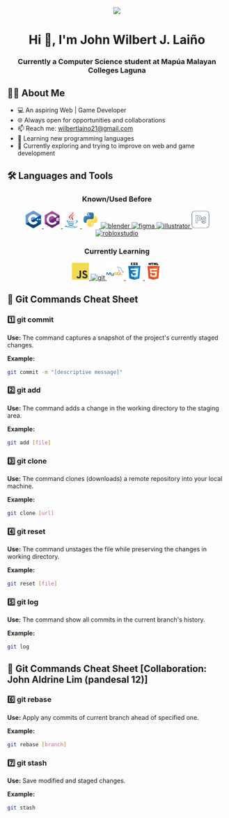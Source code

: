 <center>
<img src="https://i.pinimg.com/originals/88/6a/66/886a665556086868270d117fe35d17bf.gif" >
</center>

<h1 align="center">Hi 👋, I'm John Wilbert J. Laiño</h1>
<h3 align="center">Currently a Computer Science student at Mapúa Malayan Colleges Laguna</h3>

## 🧑‍💻 About Me 
- 💻 An aspiring Web | Game Developer
- 🌐 Always open for opportunities and collaborations
- 📫 Reach me: wilbertlaino21@gmail.com
- 🌟 Learning new programming languages
- 🌱 Currently exploring and trying to improve on web and game development

## 🛠 Languages and Tools

<div align="center">

<h3>Known/Used Before</h2>
<a href="https://www.w3schools.com/cpp/" target="_blank" rel="noreferrer"> <img src="https://raw.githubusercontent.com/devicons/devicon/master/icons/cplusplus/cplusplus-original.svg" alt="cplusplus" width="40" height="40"/>
</a> 
<a href="https://www.w3schools.com/cs/" target="_blank" rel="noreferrer"> <img src="https://raw.githubusercontent.com/devicons/devicon/master/icons/csharp/csharp-original.svg" alt="csharp" width="40" height="40"/> </a> 
<a href="https://www.java.com" target="_blank" rel="noreferrer"> <img src="https://raw.githubusercontent.com/devicons/devicon/master/icons/java/java-original.svg" alt="java" width="40" height="40"/> </a> 
<a href="https://www.python.org" target="_blank" rel="noreferrer"> <img src="https://raw.githubusercontent.com/devicons/devicon/master/icons/python/python-original.svg" alt="python" width="40" height="40"/> </a> 
<a href="https://www.blender.org/" target="_blank" rel="noreferrer"> <img src="https://download.blender.org/branding/community/blender_community_badge_white.svg" alt="blender" width="40" height="40"/> </a> 
<a href="https://www.figma.com/" target="_blank" rel="noreferrer"> <img src="https://www.vectorlogo.zone/logos/figma/figma-icon.svg" alt="figma" width="40" height="40"/> </a> 
<a href="https://www.adobe.com/in/products/illustrator.html" target="_blank" rel="noreferrer"> <img src="https://www.vectorlogo.zone/logos/adobe_illustrator/adobe_illustrator-icon.svg" alt="illustrator" width="40" height="40"/> </a> 
<a href="https://www.photoshop.com/en" target="_blank" rel="noreferrer"> <img src="https://raw.githubusercontent.com/devicons/devicon/master/icons/photoshop/photoshop-line.svg" alt="photoshop" width="40" height="40"/> </a> 
<a href="https://create.roblox.com" target="_blank"><img src="https://upload.wikimedia.org/wikipedia/commons/thumb/5/58/Roblox_Studio_logo_2021_present.svg/1024px-Roblox_Studio_logo_2021_present.svg.png" alt="robloxstudio" width="40" height="40"/></a>

</div>

<div align= "center">

<h3>Currently Learning</h3>
<a href="https://developer.mozilla.org/en-US/docs/Web/JavaScript" target="_blank" rel="noreferrer"> <img src="https://raw.githubusercontent.com/devicons/devicon/master/icons/javascript/javascript-original.svg" alt="javascript" width="40" height="40"/> </a> 
<a href="https://git-scm.com/" target="_blank" rel="noreferrer"> <img src="https://www.vectorlogo.zone/logos/git-scm/git-scm-icon.svg" alt="git" width="40" height="40"/> </a> 
<a href="https://www.mysql.com/" target="_blank" rel="noreferrer"> <img src="https://raw.githubusercontent.com/devicons/devicon/master/icons/mysql/mysql-original-wordmark.svg" alt="mysql" width="40" height="40"/> </a> <a href="https://www.w3schools.com/css/" target="_blank" rel="noreferrer"> <img src="https://raw.githubusercontent.com/devicons/devicon/master/icons/css3/css3-original-wordmark.svg" alt="css3" width="40" height="40"/> </a><a href="https://www.w3.org/html/" target="_blank" rel="noreferrer"> <img src="https://raw.githubusercontent.com/devicons/devicon/master/icons/html5/html5-original-wordmark.svg" alt="html5" width="40" height="40"/> </a>

</div>


##  📄 Git Commands Cheat Sheet

### 1️⃣ git commit
<b>Use:</b> The command captures a snapshot of the project's currently staged changes.

<b>Example:</b>
```bash
git commit -m "[descriptive message]"
```

### 2️⃣ git add
<b>Use:</b> The command adds a change in the working directory to the staging area.

<b>Example:</b>
```bash
git add [file]
```

### 3️⃣ git clone
<b>Use:</b> The command clones (downloads) a remote repository into your local machine.

<b>Example:</b>
```bash
git clone [url]
```

### 4️⃣ git reset
<b>Use:</b> The command unstages the file while preserving the changes in working directory.

<b>Example:</b>
```bash
git reset [file]
```

### 5️⃣ git log
<b>Use:</b> The command show all commits in the current branch's history.

<b>Example:</b>
```bash
git log
```

##  📄 Git Commands Cheat Sheet [Collaboration: John Aldrine Lim (pandesal 12)]

### 6️⃣ git rebase
<b>Use:</b> Apply any commits of current branch ahead of specified one.

<b>Example:</b>
```bash
git rebase [branch]
```

### 7️⃣ git stash
<b>Use:</b> Save modified and staged changes.

<b>Example:</b>
```bash
git stash
```

